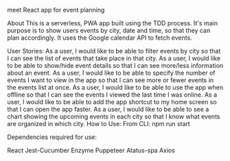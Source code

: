 meet
React app for event planning

About
This is a serverless, PWA app built using the TDD process. It's main purpose is to show users events by city, date and time, so that they can plan accordingly. It uses the Google calendar API to fetch events.

User Stories:
As a user, I would like to be able to filter events by city so that I can see the list of events that take place in that city.
As a user, I would like to be able to show/hide event details so that I can see more/less information about an event.
As a user, I would like to be able to specify the number of events I want to view in the app so that I can see more or fewer events in the events list at once.
As a user, I would like to be able to use the app when offline so that I can see the events I viewed the last time I was online.
As a user, I would like to be able to add the app shortcut to my home screen so that I can open the app faster.
As a user, I would like to be able to see a chart showing the upcoming events in each city so that I know what events are organized in which city.
How to Use:
From CLI: npm run start

Dependencies required for use:

React
Jest-Cucumber
Enzyme
Puppeteer
Atatus-spa
Axios
